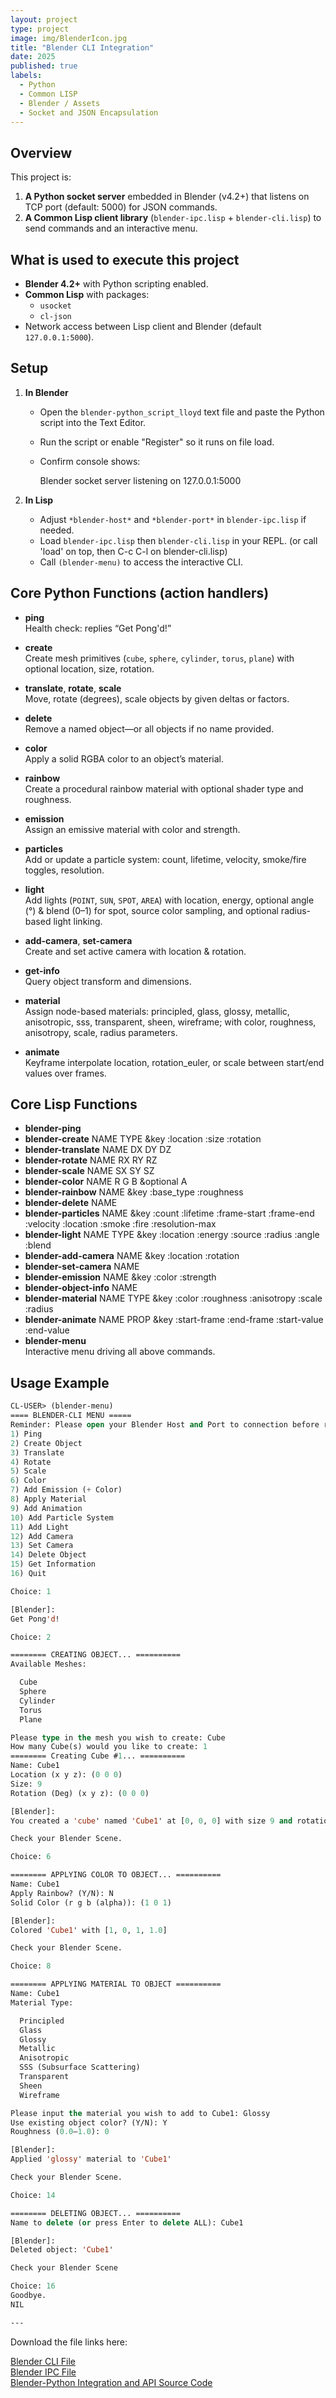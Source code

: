 ```yaml
---
layout: project
type: project
image: img/BlenderIcon.jpg
title: "Blender CLI Integration"
date: 2025
published: true
labels:
  - Python
  - Common LISP
  - Blender / Assets
  - Socket and JSON Encapsulation
---
```


Overview
--------
This project is:
1. **A Python socket server** embedded in Blender (v4.2+) that listens on TCP port (default: 5000) for JSON commands.
2. **A Common Lisp client library** (`blender-ipc.lisp` + `blender-cli.lisp`) to send commands and an interactive menu.

What is used to execute this project
-------------
- **Blender 4.2+** with Python scripting enabled.
- **Common Lisp** with packages:
  - `usocket`
  - `cl-json`
- Network access between Lisp client and Blender (default `127.0.0.1:5000`).

Setup
-----
1. **In Blender**  
   - Open the `blender-python_script_lloyd` text file and paste the Python script into the Text Editor.  
   - Run the script or enable "Register" so it runs on file load.  
   - Confirm console shows:  
     
     Blender socket server listening on 127.0.0.1:5000
     

2. **In Lisp**  
   - Adjust `*blender-host*` and `*blender-port*` in `blender-ipc.lisp` if needed.  
   - Load `blender-ipc.lisp` then `blender-cli.lisp` in your REPL. (or call 'load' on top, then C-c C-l on blender-cli.lisp)  
   - Call `(blender-menu)` to access the interactive CLI.

Core Python Functions (action handlers)
---------------------------------------
- **ping**  
  Health check: replies “Get Pong'd!”

- **create**  
  Create mesh primitives (`cube`, `sphere`, `cylinder`, `torus`, `plane`) with optional location, size, rotation.

- **translate**, **rotate**, **scale**  
  Move, rotate (degrees), scale objects by given deltas or factors.

- **delete**  
  Remove a named object—or all objects if no name provided.

- **color**  
  Apply a solid RGBA color to an object’s material.

- **rainbow**  
  Create a procedural rainbow material with optional shader type and roughness.

- **emission**  
  Assign an emissive material with color and strength.

- **particles**  
  Add or update a particle system: count, lifetime, velocity, smoke/fire toggles, resolution.

- **light**  
  Add lights (`POINT`, `SUN`, `SPOT`, `AREA`) with location, energy, optional angle (°) & blend (0–1) for spot, source color sampling, and optional radius-based light linking.

- **add-camera**, **set-camera**  
  Create and set active camera with location & rotation.

- **get-info**  
  Query object transform and dimensions.

- **material**  
  Assign node-based materials: principled, glass, glossy, metallic, anisotropic, sss, transparent, sheen, wireframe; with color, roughness, anisotropy, scale, radius parameters.

- **animate**  
  Keyframe interpolate location, rotation_euler, or scale between start/end values over frames.

Core Lisp Functions
-------------------
- **blender-ping**
- **blender-create** NAME TYPE &key :location :size :rotation
- **blender-translate** NAME DX DY DZ
- **blender-rotate** NAME RX RY RZ
- **blender-scale** NAME SX SY SZ
- **blender-color** NAME R G B &optional A
- **blender-rainbow** NAME &key :base_type :roughness
- **blender-delete** NAME
- **blender-particles** NAME &key :count :lifetime :frame-start :frame-end :velocity :location :smoke :fire :resolution-max
- **blender-light** NAME TYPE &key :location :energy :source :radius :angle :blend
- **blender-add-camera** NAME &key :location :rotation
- **blender-set-camera** NAME
- **blender-emission** NAME &key :color :strength
- **blender-object-info** NAME
- **blender-material** NAME TYPE &key :color :roughness :anisotropy :scale :radius
- **blender-animate** NAME PROP &key :start-frame :end-frame :start-value :end-value
- **blender-menu**  
  Interactive menu driving all above commands.

**Usage Example**
-----------------
```lisp
CL-USER> (blender-menu)
==== BLENDER-CLI MENU =====
Reminder: Please open your Blender Host and Port to connection before running payloads
1) Ping
2) Create Object
3) Translate
4) Rotate
5) Scale
6) Color
7) Add Emission (+ Color)
8) Apply Material
9) Add Animation
10) Add Particle System
11) Add Light
12) Add Camera
13) Set Camera
14) Delete Object
15) Get Information
16) Quit

Choice: 1

[Blender]:
Get Pong'd!

Choice: 2

======== CREATING OBJECT... ==========
Available Meshes:

  Cube  
  Sphere  
  Cylinder  
  Torus  
  Plane  

Please type in the mesh you wish to create: Cube  
How many Cube(s) would you like to create: 1  
======== Creating Cube #1... ==========
Name: Cube1  
Location (x y z): (0 0 0)  
Size: 9  
Rotation (Deg) (x y z): (0 0 0)  

[Blender]:  
You created a 'cube' named 'Cube1' at [0, 0, 0] with size 9 and rotation [0, 0, 0]  

Check your Blender Scene.

Choice: 6

======== APPLYING COLOR TO OBJECT... ==========
Name: Cube1  
Apply Rainbow? (Y/N): N  
Solid Color (r g b (alpha)): (1 0 1)  

[Blender]:  
Colored 'Cube1' with [1, 0, 1, 1.0]  

Check your Blender Scene.

Choice: 8

======== APPLYING MATERIAL TO OBJECT ==========
Name: Cube1  
Material Type:

  Principled  
  Glass  
  Glossy  
  Metallic  
  Anisotropic  
  SSS (Subsurface Scattering)  
  Transparent  
  Sheen  
  Wireframe  

Please input the material you wish to add to Cube1: Glossy  
Use existing object color? (Y/N): Y  
Roughness (0.0–1.0): 0  

[Blender]:  
Applied 'glossy' material to 'Cube1'  

Check your Blender Scene.

Choice: 14

======== DELETING OBJECT... ==========
Name to delete (or press Enter to delete ALL): Cube1  

[Blender]:  
Deleted object: 'Cube1'  

Check your Blender Scene

Choice: 16  
Goodbye.  
NIL

---
```
Download the file links here:

[Blender CLI File](/assets/files/blender-cli.lisp)  
[Blender IPC File](/assets/files/blender-ipc.lisp)  
[Blender-Python Integration and API Source Code](/assets/files/blender-python-lloyd.txt)
